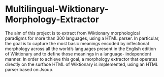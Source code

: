 # Multilingual-Wiktionary-Morphology-Extractor
The aim of this project is to extract from Wiktionary morphological paradigms for more than 300 languages, using a HTML parser.
In particular, the goal is to capture the most basic meanings encoded by inflectional morphology across all the world’s languages present in the English edition of Wiktionary and to define those meanings in a language- independent manner. 
In order to achieve this goal, a morphology extractor that operates directly on the surface HTML of Wiktionary is implemented, using an HTML parser based on Jsoup.
